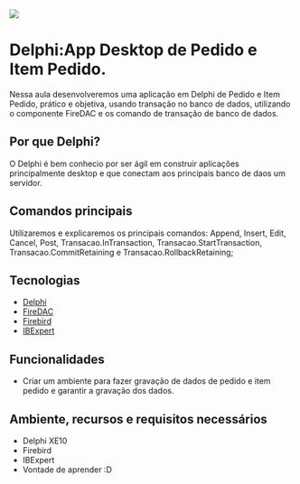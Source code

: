 <img src="https://storage.googleapis.com/golden-wind/experts-club/capa-github.svg" />

# Delphi:App Desktop de Pedido e Item Pedido.

Nessa aula desenvolveremos uma aplicação em Delphi de Pedido e Item Pedido, prático e objetiva, usando transação no banco de dados, 
utilizando o componente FireDAC e os comando de transação de banco de dados.

## Por que Delphi?

O Delphi é bem conhecio por ser ágil em construir aplicações principalmente desktop e que conectam aos principais banco de daos um servidor.

## Comandos principais

Utilizaremos e explicaremos os principais comandos: Append, Insert, Edit, Cancel, Post, Transacao.InTransaction, Transacao.StartTransaction, 
Transacao.CommitRetaining e Transacao.RollbackRetaining;

## Tecnologias

- [Delphi](https://www.embarcadero.com)
- [FireDAC](https://docwiki.embarcadero.com/RADStudio/Sydney/en/FireDAC)
- [Firebird](https://firebirdsql.org/)
- [IBExpert](https://www.ibexpert.net/ibe/)

## Funcionalidades

- Criar um ambiente para fazer gravação de dados de pedido e item pedido e garantir a gravação dos dados.

## Ambiente, recursos e requisitos necessários

- Delphi XE10
- Firebird
- IBExpert
- Vontade de aprender :D


